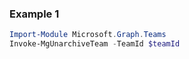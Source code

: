 ### Example 1
```powershell
Import-Module Microsoft.Graph.Teams
Invoke-MgUnarchiveTeam -TeamId $teamId
```
